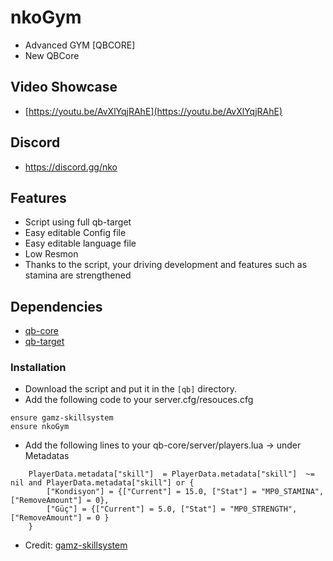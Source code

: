 # nkoGym
- Advanced GYM [QBCORE]
- New QBCore

## Video Showcase
- [https://youtu.be/AvXlYqjRAhE](https://youtu.be/AvXlYqjRAhE)
## Discord
- https://discord.gg/nko

## Features
- Script using full qb-target
- Easy editable Config file
- Easy editable language file
- Low Resmon
- Thanks to the script, your driving development and features such as stamina are strengthened

## Dependencies
- [qb-core](https://github.com/qbcore-framework/qb-core)
- [qb-target](https://github.com/qbcore-framework/qb-target)

### Installation
- Download the script and put it in the `[qb]` directory.
- Add the following code to your server.cfg/resouces.cfg
```
ensure gamz-skillsystem
ensure nkoGym
```
- Add the following lines to your qb-core/server/players.lua -> under Metadatas
```
	PlayerData.metadata["skill"]  = PlayerData.metadata["skill"]  ~= nil and PlayerData.metadata["skill"] or {
		["Kondisyon"] = {["Current"] = 15.0, ["Stat"] = "MP0_STAMINA", ["RemoveAmount"] = 0}, 
		["Güç"] = {["Current"] = 5.0, ["Stat"] = "MP0_STRENGTH", ["RemoveAmount"] = 0 }
	}
```
- Credit: <a href="https://github.com/gamziboi/gamz-skillsystem"> gamz-skillsystem </a>
